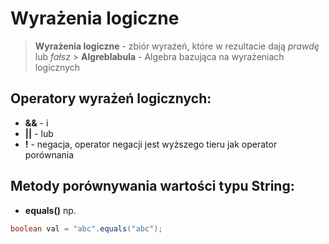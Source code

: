 # Wyrażenia logiczne

> **Wyrażenia logiczne** - zbiór wyrażeń, które w rezultacie dają _prawdę_ lub _fałsz_ > **Algreblabula** - Algebra bazująca na wyrażeniach logicznych

## Operatory wyrażeń logicznych:

- **&&** - i
- **||** - lub
- **!** - negacja, operator negacji jest wyższego tieru jak operator porównania

## Metody porównywania wartości typu **String**:

- **equals()** np.

```java
boolean val = "abc".equals("abc");
```

